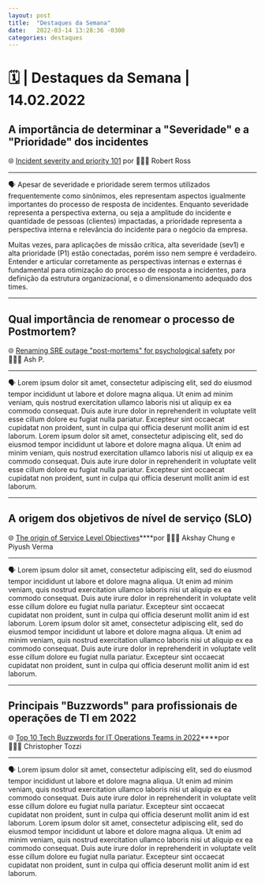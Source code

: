 ```yaml
---
layout: post
title:  "Destaques da Semana"
date:   2022-03-14 13:28:36 -0300
categories: destaques
---
```


# :spiral_calendar: | Destaques da Semana | 14.02.2022

## **A importância de determinar a "Severidade" e a "Prioridade" dos incidentes**

🌐 [Incident severity and priority 101](https://firehydrant.io/blog/incident-severity-and-priority-101) por 👱🏼‍♂️ Robert Ross
___
🗣️ Apesar de severidade e prioridade serem termos utilizados frequentemente como sinônimos, eles representam aspectos igualmente importantes do processo de resposta de incidentes. Enquanto severidade representa a perspectiva externa, ou seja a amplitude do incidente e quantidade de pessoas (clientes) impactadas, a prioridade representa a perspectiva interna e relevância do incidente para o negócio da empresa.

Muitas vezes, para aplicações de missão crítica, alta severidade (sev1) e alta prioridade (P1) estão conectadas, porém isso nem sempre é verdadeiro. Entender e articular corretamente as perspectivas internas e externas é fundamental para otimização do processo de resposta a incidentes, para  definição da estrutura organizacional, e  o dimensionamento adequado dos times.
___

## **Qual importância de renomear o processo de Postmortem?**

🌐 [Renaming SRE outage "post-mortems" for psychological safety](https://five9s.substack.com/p/renaming-sre-outage-post-mortems?utm_source=url&s=r) por 👱🏼‍♂️ Ash P.
___
🗣️ Lorem ipsum dolor sit amet, consectetur adipiscing elit, sed do eiusmod tempor incididunt ut labore et dolore magna aliqua. Ut enim ad minim veniam, quis nostrud exercitation ullamco laboris nisi ut aliquip ex ea commodo consequat. Duis aute irure dolor in reprehenderit in voluptate velit esse cillum dolore eu fugiat nulla pariatur. Excepteur sint occaecat cupidatat non proident, sunt in culpa qui officia deserunt mollit anim id est laborum. Lorem ipsum dolor sit amet, consectetur adipiscing elit, sed do eiusmod tempor incididunt ut labore et dolore magna aliqua. Ut enim ad minim veniam, quis nostrud exercitation ullamco laboris nisi ut aliquip ex ea commodo consequat. Duis aute irure dolor in reprehenderit in voluptate velit esse cillum dolore eu fugiat nulla pariatur. Excepteur sint occaecat cupidatat non proident, sunt in culpa qui officia deserunt mollit anim id est laborum.
___

## **A origem dos objetivos de nível de serviço (SLO)**

🌐 [The origin of Service Level Objectives](https://blog.last9.io/the-origin-of-service-level-objectives/)****por 👱🏼‍♂️ Akshay Chung e Piyush Verma
___
🗣️ Lorem ipsum dolor sit amet, consectetur adipiscing elit, sed do eiusmod tempor incididunt ut labore et dolore magna aliqua. Ut enim ad minim veniam, quis nostrud exercitation ullamco laboris nisi ut aliquip ex ea commodo consequat. Duis aute irure dolor in reprehenderit in voluptate velit esse cillum dolore eu fugiat nulla pariatur. Excepteur sint occaecat cupidatat non proident, sunt in culpa qui officia deserunt mollit anim id est laborum. Lorem ipsum dolor sit amet, consectetur adipiscing elit, sed do eiusmod tempor incididunt ut labore et dolore magna aliqua. Ut enim ad minim veniam, quis nostrud exercitation ullamco laboris nisi ut aliquip ex ea commodo consequat. Duis aute irure dolor in reprehenderit in voluptate velit esse cillum dolore eu fugiat nulla pariatur. Excepteur sint occaecat cupidatat non proident, sunt in culpa qui officia deserunt mollit anim id est laborum.
___

## **Principais "Buzzwords" para profissionais de operações de TI em 2022**

🌐 [Top 10 Tech Buzzwords for IT Operations Teams in 2022](https://www.itprotoday.com/it-operations/top-10-tech-buzzwords-it-operations-teams-2022)****por 👱🏼‍♂️ Christopher Tozzi
___
🗣️ Lorem ipsum dolor sit amet, consectetur adipiscing elit, sed do eiusmod tempor incididunt ut labore et dolore magna aliqua. Ut enim ad minim veniam, quis nostrud exercitation ullamco laboris nisi ut aliquip ex ea commodo consequat. Duis aute irure dolor in reprehenderit in voluptate velit esse cillum dolore eu fugiat nulla pariatur. Excepteur sint occaecat cupidatat non proident, sunt in culpa qui officia deserunt mollit anim id est laborum. Lorem ipsum dolor sit amet, consectetur adipiscing elit, sed do eiusmod tempor incididunt ut labore et dolore magna aliqua. Ut enim ad minim veniam, quis nostrud exercitation ullamco laboris nisi ut aliquip ex ea commodo consequat. Duis aute irure dolor in reprehenderit in voluptate velit esse cillum dolore eu fugiat nulla pariatur. Excepteur sint occaecat cupidatat non proident, sunt in culpa qui officia deserunt mollit anim id est laborum.
